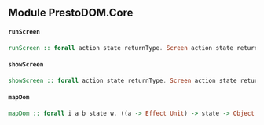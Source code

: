 ## Module PrestoDOM.Core

#### `runScreen`

``` purescript
runScreen :: forall action state returnType. Screen action state returnType -> (Either Error returnType -> Effect Unit) -> Effect Canceler
```

#### `showScreen`

``` purescript
showScreen :: forall action state returnType. Screen action state returnType -> (Either Error returnType -> Effect Unit) -> Effect Canceler
```

#### `mapDom`

``` purescript
mapDom :: forall i a b state w. ((a -> Effect Unit) -> state -> Object i -> PrestoDOM (Effect Unit) w) -> (b -> Effect Unit) -> state -> (a -> b) -> Array (Tuple String i) -> PrestoDOM (Effect Unit) w
```


